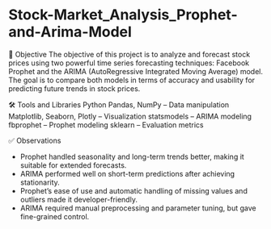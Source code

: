# Stock-Market_Analysis_Prophet-and-Arima-Model

🧠 Objective
The objective of this project is to analyze and forecast stock prices using two powerful time series forecasting techniques: Facebook Prophet and the ARIMA (AutoRegressive Integrated Moving Average) model. The goal is to compare both models in terms of accuracy and usability for predicting future trends in stock prices.

🛠️ Tools and Libraries
Python
Pandas, NumPy – Data manipulation
Matplotlib, Seaborn, Plotly – Visualization
statsmodels – ARIMA modeling
fbprophet – Prophet modeling
sklearn – Evaluation metrics

✅ Observations
- Prophet handled seasonality and long-term trends better, making it suitable for extended forecasts.
- ARIMA performed well on short-term predictions after achieving stationarity.
- Prophet’s ease of use and automatic handling of missing values and outliers made it developer-friendly.
- ARIMA required manual preprocessing and parameter tuning, but gave fine-grained control.
